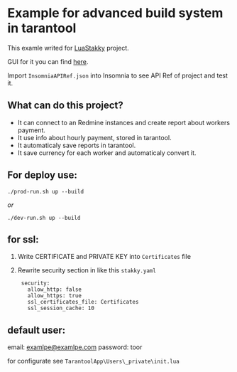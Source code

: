 # Example for advanced build system in tarantool

This examle writed for [LuaStakky](https://github.com/LuaStakky/LuaStakky) project.

GUI for it you can find [here](https://github.com/LuaStakky/Example-Management-DesktopGUI).

Import `InsomniaAPIRef.json` into Insomnia to see API Ref of project and test it.

## What can do this project?

* It can connect to an Redmine instances and create report about workers payment.
* It use info about hourly payment, stored in tarantool.
* It automaticaly save reports in tarantool.
* It save currency for each worker and automaticaly convert it.

## For deploy use:

`./prod-run.sh up --build`

*or*

`./dev-run.sh up --build`

## for ssl:

1. Write CERTIFICATE and PRIVATE KEY into `Certificates` file
2. Rewrite security section in like this `stakky.yaml`

        security:
          allow_http: false
          allow_https: true
          ssl_certificates_file: Certificates
          ssl_session_cache: 10 
      
## default user:

email: examlpe@examlpe.com
password: toor

for configurate see `TarantoolApp\Users\_private\init.lua`
